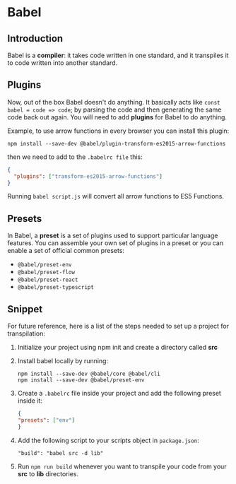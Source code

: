 # Babel

## Introduction

Babel is a **compiler**: it takes code written in one standard, and it transpiles it to code written into another standard.

## Plugins

Now, out of the box Babel doesn't do anything. It basically acts like `const babel = code => code`; by parsing the code and then generating the same code back out again. You will need to add **plugins** for Babel to do anything.

Example, to use arrow functions in every browser you can install this plugin:

```node
npm install --save-dev @babel/plugin-transform-es2015-arrow-functions
```

then we need to add to the `.babelrc file` this:

```json
{
  "plugins": ["transform-es2015-arrow-functions"]
}
```

Running `babel script.js` will convert all arrow functions to ES5 Functions.

## Presets

In Babel, a **preset** is a set of plugins used to support particular language features. You can assemble your own set of plugins in a preset or you can enable a set of official common presets:

- `@babel/preset-env`
- `@babel/preset-flow`
- `@babel/preset-react`
- `@babel/preset-typescript`

## Snippet

For future reference, here is a list of the steps needed to set up a project for transpilation:

1. Initialize your project using npm init and create a directory called **src**
2. Install babel locally by running:

    ```node
    npm install --save-dev @babel/core @babel/cli
    npm install --save-dev @babel/preset-env
    ```

3. Create a `.babelrc` file inside your project and add the following preset inside it:

    ```json
    {
    "presets": ["env"]
    }
    ```

4. Add the following script to your scripts object in `package.json`:

    ```node
    "build": "babel src -d lib"
    ```

5. Run `npm run build` whenever you want to transpile your code from your **src** to **lib** directories.